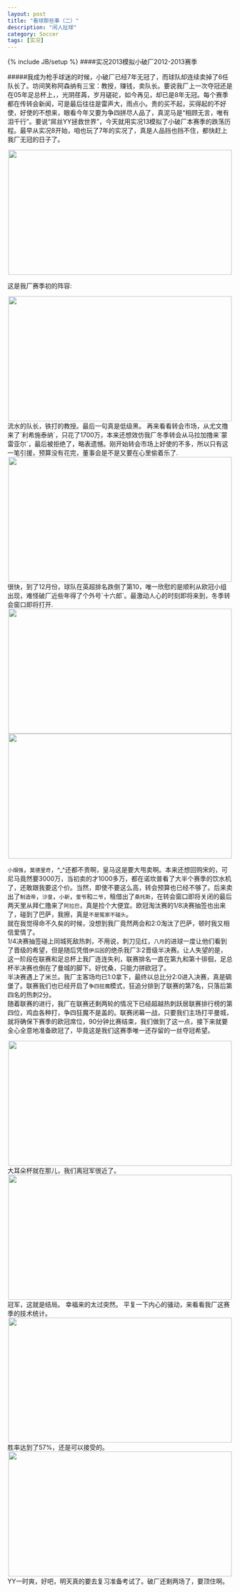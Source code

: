 ```yaml
---
layout: post
title: "看球那些事（二）"
description: "闲人扯球"
category: Soccer
tags: [实况]
---
```

{% include JB/setup %}
####实况2013模拟小破厂2012-2013赛季

#####我成为枪手球迷的时候，小破厂已经7年无冠了，而球队却连续卖掉了6任队长了。坊间笑称阿森纳有三宝：教授，赚钱，卖队长。要说我厂上一次夺冠还是在05年足总杯上，，光阴荏苒，岁月磋砣，如今再见，却已是8年无冠。每个赛季都在传转会新闻，可是最后往往是雷声大，雨点小。贵的买不起，买得起的不好使，好使的不想来，眼看今年又要为争四拼尽人品了，真泥马是“相顾无言，唯有泪千行”。要说“屌丝YY拯救世界”，今天就用实况13模拟了小破厂本赛季的跌荡历程。最早从实况8开始，咱也玩了7年的实况了，真是人品挡也挡不住，都快赶上我厂无冠的日子了。
<!--break-->
<div align="center">
	<img src="http://ww2.sinaimg.cn/mw690/7ccd1e6agw1e4ladyhm0rj20r00jddif.jpg" style="width: 500px; height: 280px">
</div>

这是我厂赛季初的阵容:  
<div align="center">
	<img src="http://ww2.sinaimg.cn/mw690/7ccd1e6agw1e4lae1y85hj20sc0ittba.jpg" style="width: 500px; height: 280px"> 
</div>  
流水的队长，铁打的教授。最后一句真是低级黑。
再来看看转会市场，从尤文撸来了`利希施泰纳`，只花了1700万，本来还想效仿我厂冬季转会从马拉加撸来`蒙雷亚尔`，最后被拒绝了，略表遗憾。刚开始转会市场上好使的不多，所以只有这一笔引援，预算没有花完，董事会是不是又要在心里偷着乐了.  
<div align="center">
	<img src="http://ww1.sinaimg.cn/mw690/7ccd1e6agw1e4lae49geaj20td0i2762.jpg" style="width: 500px; height: 280px">
</div>  
很快，到了12月份，球队在英超排名跌倒了第10，唯一欣慰的是顺利从欧冠小组出现，难怪破厂近些年得了个外号`十六郎`。最激动人心的时刻即将来到，冬季转会窗口即将打开.  
<div align="center">
	<img src="http://ww1.sinaimg.cn/mw690/7ccd1e6agw1e4lae6gk47j20uf0gt768.jpg" style="width: 500px; height: 280px">
</div>     
<div align="center">
	<img src="http://ww3.sinaimg.cn/mw690/7ccd1e6agw1e4laeakkgbj20se0guq4v.jpg" style="width: 500px; height: 280px">
</div>  

`小烟强`，`莫德里奇`，^_^还都不贵啊，皇马这是要大甩卖啊。本来还想回购宋的，可尼马竟然要3000万，当初卖的才1000多万，都在诺坎普看了大半个赛季的饮水机了，还敢跟我要这个价。当然，即使不要这么高，转会预算也已经不够了。后来卖出了`制造帝`，`沙皇`，`小新`，`奎爷`和`二爷`，租借出了`桑托斯`，在转会窗口即将关闭的最后两天里从拜仁撸来了`阿拉巴`，真是捡个大便宜。欧冠淘汰赛的1/8决赛抽签也出来了，碰到了巴萨，我擦，真是`不是冤家不碰头`。  
就在我觉得命不久矣的时候，没想到我厂竟然两会和2:0淘汰了巴萨，顿时我又相信爱情了。  
1/4决赛抽签碰上同城死敌热刺，不用说，刺刀见红，`八月`的进球一度让他们看到了晋级的希望，但是随后凭借`伊瓜因`的绝杀我厂3:2晋级半决赛。让人失望的是，这一阶段在联赛和足总杯上我厂连连失利，联赛排名一直在第九和第十徘徊，足总杯半决赛也倒在了曼城的脚下。好忧桑，只能力拼欧冠了。  
半决赛遇上了米兰。我厂主客场均已1:0拿下，最终以总比分2:0进入决赛，真是碉堡了。联赛我们也已经开启了`争四狂魔`模式，狂追分排到了联赛的第7名，只落后第四名的热刺2分。  
随着联赛的进行，我厂在联赛还剩两轮的情况下已经超越热刺跃居联赛排行榜的第四位，鸡血各种打，争四狂魔不是盖的。联赛闭幕一战，只要我们主场打平曼城，就将确保下赛季的欧冠席位，90分钟比赛结束，我们做到了这一点，接下来就要全心全意地准备欧冠了，毕竟这是我们这赛季唯一还存留的一丝夺冠希望。  
<div align="center">
	<img src="http://ww4.sinaimg.cn/mw690/7ccd1e6agw1e4laeoi4bkj20zj0jdq95.jpg" style="width: 500px; height: 280px">
</div>  
大耳朵杯就在那儿，我们离冠军很近了。  
<div align="center">
	<img src="http://ww1.sinaimg.cn/mw690/7ccd1e6agw1e4laevdkrnj20l70bfwf4.jpg" style="width: 500px; height: 280px">
</div>   
冠军，这就是结局。   
幸福来的太过突然。   
平复一下内心的骚动，来看看我厂这赛季的技术统计。  
<div align="center">
	<img src="http://ww3.sinaimg.cn/mw690/7ccd1e6agw1e4laex68cwj20sp0c6q46.jpg" style="width: 500px; height: 280px">
</div>   
胜率达到了57%，还是可以接受的。
<div align="center">
	<img src="http://ww2.sinaimg.cn/mw690/7ccd1e6agw1e4laedtjtfj20sd0h60w2.jpg" style="width: 500px; height: 280px">
</div>   
YY一时爽，好吧，明天真的要去复习准备考试了。破厂还剩两场了，要顶住啊。

